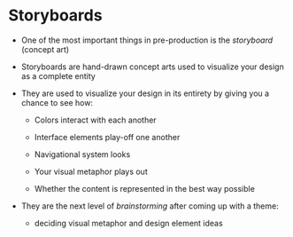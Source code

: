 # Storyboards

- One of the most important things in pre-production is the *storyboard*
(concept art)

- Storyboards are hand-drawn concept arts used to visualize your design as a
complete entity

- They are used to visualize your design in its entirety by giving you a chance
to see how:

  - Colors interact with each another

  - Interface elements play-off one another

  - Navigational system looks

  - Your visual metaphor plays out

  - Whether the content is represented in the best way possible

- They are the next level of *brainstorming* after coming up with a theme:

  - deciding visual metaphor and design element ideas
